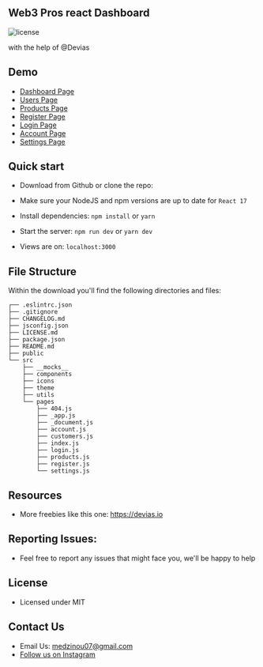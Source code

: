 ## Web3 Pros react Dashboard

![license](https://img.shields.io/badge/license-MIT-blue.svg)

with the help of @Devias

## Demo

- [Dashboard Page](https://web3pros-react-dashboard.vercel.app)
- [Users Page](https://web3pros-react-dashboard.vercel.app/customers)
- [Products Page](https://web3pros-react-dashboard.vercel.app/products)
- [Register Page](https://web3pros-react-dashboard.vercel.app/register)
- [Login Page](https://web3pros-react-dashboard.vercel.app/login)
- [Account Page](https://web3pros-react-dashboard.vercel.app/account)
- [Settings Page](https://web3pros-react-dashboard.vercel.app/settings)


## Quick start

- Download from Github or clone the repo:

- Make sure your NodeJS and npm versions are up to date for `React 17`

- Install dependencies: `npm install` or `yarn`

- Start the server: `npm run dev` or `yarn dev`

- Views are on: `localhost:3000`

## File Structure

Within the download you'll find the following directories and files:

```
┌── .eslintrc.json
├── .gitignore
├── CHANGELOG.md
├── jsconfig.json
├── LICENSE.md
├── package.json
├── README.md
├── public
└── src
	├── __mocks__
	├── components
	├── icons
	├── theme
	├── utils
	└── pages
		├── 404.js
		├── _app.js
		├── _document.js
		├── account.js
		├── customers.js
		├── index.js
		├── login.js
		├── products.js
		├── register.js
		└── settings.js
```

## Resources

- More freebies like this one: <https://devias.io>

## Reporting Issues:

- Feel free to report any issues that might face you, we'll be happy to help

## License

- Licensed under MIT

## Contact Us

- Email Us: medzinou07@gmail.com
- [Follow us on Instagram](https://www.instagram.com/web3pros.dev/)
